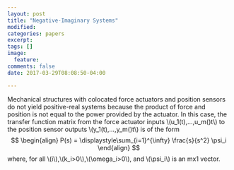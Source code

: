 ```yaml
---
layout: post
title: "Negative-Imaginary Systems"
modified:
categories: papers
excerpt:
tags: []
image:
  feature:
comments: false
date: 2017-03-29T08:08:50-04:00

---
```


Mechanical structures with colocated force actuators and position sensors do not yield positive-real systems because the product of force and position is not equal to the power provided by the actuator. In this case, the transfer function matrix from the force actuator inputs \\(u_1(t),...,u_m()t\\) to the position sensor outputs \\(y_1(t),...,y_m()t\\) is of the form
$$
\begin{align}
  P(s) = \displaystyle\sum_{i=1}^{\infty} \frac{s}{s^2} \psi_i
\end{align}
$$
where, for all \\(i\\),\\(k_i>0\\),\\(\omega_i>0\\), and \\(\psi_i\\) is an mx1 vector.
